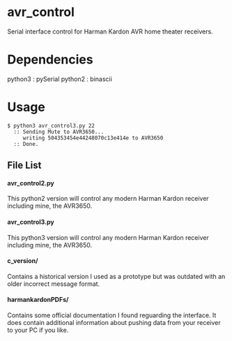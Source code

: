 # avr_control
Serial interface control for Harman Kardon AVR home theater receivers.

# Dependencies
python3 : pySerial
python2 : binascii

# Usage
```
$ python3 avr_control3.py 22
  :: Sending Mute to AVR3650...
     writing 504353454e44248070c13e414e to AVR3650
  :: Done.
```

## File List
#### avr_control2.py
This python2 version will control any modern Harman Kardon receiver including mine, the AVR3650.

#### avr_control3.py
This python3 version will control any modern Harman Kardon receiver including mine, the AVR3650.

#### c_version/
Contains a historical version I used as a prototype but was outdated with an older incorrect message format.

#### harmankardonPDFs/
Contains some official documentation I found reguarding the interface. It does contain additional information about pushing data from your receiver to your PC if you like.
